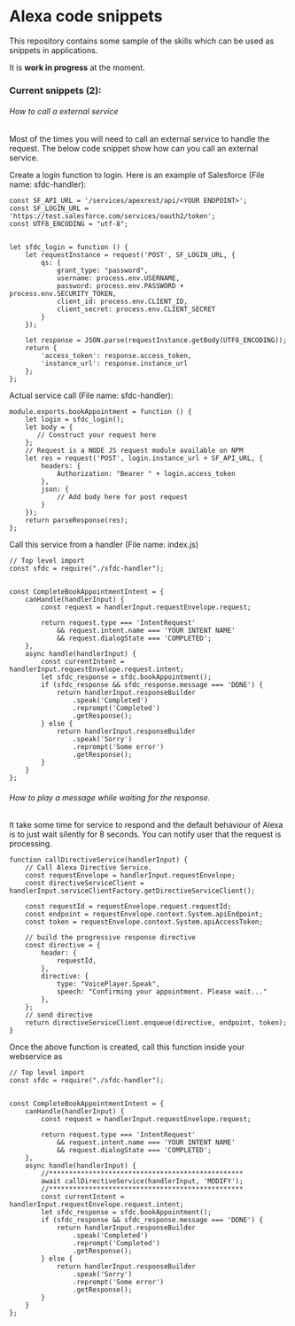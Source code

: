 # Alexa code snippets

This repository contains some sample of the skills which can be used as snippets in applications. 

It is **work in progress** at the moment. 

### Current snippets (2): 

###### How to call a external service

Most of the times you will need to call an external service to handle the request. The below code snippet show how can you call an external service. 

Create a login function to login. Here is an example of Salesforce (File name: sfdc-handler):
```
const SF_API_URL = '/services/apexrest/api/<YOUR ENDPOINT>';
const SF_LOGIN_URL = 'https://test.salesforce.com/services/oauth2/token';
const UTF8_ENCODING = "utf-8";


let sfdc_login = function () {
    let requestInstance = request('POST', SF_LOGIN_URL, {
        qs: {
            grant_type: "password",
            username: process.env.USERNAME,
            password: process.env.PASSWORD + process.env.SECURITY_TOKEN,
            client_id: process.env.CLIENT_ID,
            client_secret: process.env.CLIENT_SECRET
        }
    });

    let response = JSON.parse(requestInstance.getBody(UTF8_ENCODING));
    return {
        'access_token': response.access_token,
        'instance_url': response.instance_url
    };
};
```

Actual service call (File name: sfdc-handler):

```
module.exports.bookAppointment = function () {
    let login = sfdc_login();
    let body = {
       // Construct your request here
    };
    // Request is a NODE JS request module available on NPM
    let res = request('POST', login.instance_url + SF_API_URL, {
        headers: {
            Authorization: "Bearer " + login.access_token
        },
        json: {
            // Add body here for post request
        }
    });
    return parseResponse(res);
};
```

Call this service from a handler (File name: index.js)

```
// Top level import
const sfdc = require("./sfdc-handler");


const CompleteBookAppointmentIntent = {
    canHandle(handlerInput) {
        const request = handlerInput.requestEnvelope.request;

        return request.type === 'IntentRequest'
            && request.intent.name === 'YOUR INTENT NAME'
            && request.dialogState === 'COMPLETED';
    },
    async handle(handlerInput) {
        const currentIntent = handlerInput.requestEnvelope.request.intent;
        let sfdc_response = sfdc.bookAppointment();
        if (sfdc_response && sfdc_response.message === 'DONE') {
            return handlerInput.responseBuilder
                .speak('Completed')
                .reprompt('Completed')
                .getResponse();
        } else {
            return handlerInput.responseBuilder
                .speak('Sorry')
                .reprompt('Some error')
                .getResponse();
        }
    }
};
```
###### How to play a message while waiting for the response. 
It take some time for service to respond and the default behaviour of Alexa is to just wait silently for 8 seconds. You can notify user that the request is processing. 

```
function callDirectiveService(handlerInput) {
    // Call Alexa Directive Service.
    const requestEnvelope = handlerInput.requestEnvelope;
    const directiveServiceClient = handlerInput.serviceClientFactory.getDirectiveServiceClient();

    const requestId = requestEnvelope.request.requestId;
    const endpoint = requestEnvelope.context.System.apiEndpoint;
    const token = requestEnvelope.context.System.apiAccessToken;
    
    // build the progressive response directive
    const directive = {
        header: {
            requestId,
        },
        directive: {
            type: "VoicePlayer.Speak",
            speech: "Confirming your appointment. Please wait..."
        },
    };
    // send directive
    return directiveServiceClient.enqueue(directive, endpoint, token);
}

```

Once the above function is created, call this function inside your webservice as 

```
// Top level import
const sfdc = require("./sfdc-handler");


const CompleteBookAppointmentIntent = {
    canHandle(handlerInput) {
        const request = handlerInput.requestEnvelope.request;

        return request.type === 'IntentRequest'
            && request.intent.name === 'YOUR INTENT NAME'
            && request.dialogState === 'COMPLETED';
    },
    async handle(handlerInput) {
        //*************************************************
        await callDirectiveService(handlerInput, 'MODIFY');
        //*************************************************
        const currentIntent = handlerInput.requestEnvelope.request.intent;
        let sfdc_response = sfdc.bookAppointment();
        if (sfdc_response && sfdc_response.message === 'DONE') {
            return handlerInput.responseBuilder
                .speak('Completed')
                .reprompt('Completed')
                .getResponse();
        } else {
            return handlerInput.responseBuilder
                .speak('Sorry')
                .reprompt('Some error')
                .getResponse();
        }
    }
};
```